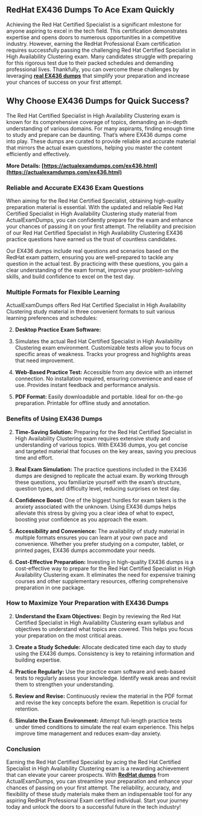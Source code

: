 ## **RedHat**  **EX436 Dumps To Ace Exam Quickly**

Achieving the Red Hat Certified Specialist is a significant milestone for anyone aspiring to excel in the tech field. This certification demonstrates expertise and opens doors to numerous opportunities in a competitive industry. However, earning the RedHat Professional Exam certification requires successfully passing the challenging Red Hat Certified Specialist in High Availability Clustering exam. Many candidates struggle with preparing for this rigorous test due to their packed schedules and demanding professional lives. Thankfully, you can overcome these challenges by leveraging  **[real EX436 dumps](https://actualexamdumps.com/ex436.html)**  that simplify your preparation and increase your chances of success on your first attempt.

## **Why Choose EX436 Dumps for Quick Success?**

The Red Hat Certified Specialist in High Availability Clustering exam is known for its comprehensive coverage of topics, demanding an in-depth understanding of various domains. For many aspirants, finding enough time to study and prepare can be daunting. That’s where EX436 dumps come into play. These dumps are curated to provide reliable and accurate material that mirrors the actual exam questions, helping you master the content efficiently and effectively.

**More Details:  [https://actualexamdumps.com/ex436.html](https://actualexamdumps.com/ex436.html)**

### **Reliable and Accurate EX436 Exam Questions**

When aiming for the Red Hat Certified Specialist, obtaining high-quality preparation material is essential. With the updated and reliable Red Hat Certified Specialist in High Availability Clustering study material from ActualExamDumps, you can confidently prepare for the exam and enhance your chances of passing it on your first attempt. The reliability and precision of our Red Hat Certified Specialist in High Availability Clustering EX436 practice questions have earned us the trust of countless candidates.

Our EX436 dumps include real questions and scenarios based on the RedHat exam pattern, ensuring you are well-prepared to tackle any question in the actual test. By practicing with these questions, you gain a clear understanding of the exam format, improve your problem-solving skills, and build confidence to excel on the test day.

### **Multiple Formats for Flexible Learning**

ActualExamDumps offers Red Hat Certified Specialist in High Availability Clustering study material in three convenient formats to suit various learning preferences and schedules:

2.  **Desktop Practice Exam Software:**
    
3.  Simulates the actual Red Hat Certified Specialist in High Availability Clustering exam environment. Customizable tests allow you to focus on specific areas of weakness. Tracks your progress and highlights areas that need improvement.
    
4.  **Web-Based Practice Test:**  Accessible from any device with an internet connection. No installation required, ensuring convenience and ease of use. Provides instant feedback and performance analysis.
    
5.  **PDF Format:**  Easily downloadable and portable. Ideal for on-the-go preparation. Printable for offline study and annotation.
    

### **Benefits of Using EX436 Dumps**

2.  **Time-Saving Solution:**  Preparing for the Red Hat Certified Specialist in High Availability Clustering exam requires extensive study and understanding of various topics. With EX436 dumps, you get concise and targeted material that focuses on the key areas, saving you precious time and effort.
    
3.  **Real Exam Simulation:**  The practice questions included in the EX436 dumps are designed to replicate the actual exam. By working through these questions, you familiarize yourself with the exam’s structure, question types, and difficulty level, reducing surprises on test day.
    
4.  **Confidence Boost:**  One of the biggest hurdles for exam takers is the anxiety associated with the unknown. Using EX436 dumps helps alleviate this stress by giving you a clear idea of what to expect, boosting your confidence as you approach the exam.
    
5.  **Accessibility and Convenience:**  The availability of study material in multiple formats ensures you can learn at your own pace and convenience. Whether you prefer studying on a computer, tablet, or printed pages, EX436 dumps accommodate your needs.
    
6.  **Cost-Effective Preparation:**  Investing in high-quality EX436 dumps is a cost-effective way to prepare for the Red Hat Certified Specialist in High Availability Clustering exam. It eliminates the need for expensive training courses and other supplementary resources, offering comprehensive preparation in one package.
    

### **How to Maximize Your Preparation with EX436 Dumps**

2.  **Understand the Exam Objectives:**  Begin by reviewing the Red Hat Certified Specialist in High Availability Clustering exam syllabus and objectives to understand what topics are covered. This helps you focus your preparation on the most critical areas.
    
3.  **Create a Study Schedule:**  Allocate dedicated time each day to study using the EX436 dumps. Consistency is key to retaining information and building expertise.
    
4.  **Practice Regularly:**  Use the practice exam software and web-based tests to regularly assess your knowledge. Identify weak areas and revisit them to strengthen your understanding.
    
5.  **Review and Revise:**  Continuously review the material in the PDF format and revise the key concepts before the exam. Repetition is crucial for retention.
    
6.  **Simulate the Exam Environment:**  Attempt full-length practice tests under timed conditions to simulate the real exam experience. This helps improve time management and reduces exam-day anxiety.
    

### **Conclusion**

Earning the Red Hat Certified Specialist by acing the Red Hat Certified Specialist in High Availability Clustering exam is a rewarding achievement that can elevate your career prospects. With  **[RedHat dumps](https://actualexamdumps.com/redhat-certification.html)**  from ActualExamDumps, you can streamline your preparation and enhance your chances of passing on your first attempt. The reliability, accuracy, and flexibility of these study materials make them an indispensable tool for any aspiring RedHat Professional Exam certified individual. Start your journey today and unlock the doors to a successful future in the tech industry!
